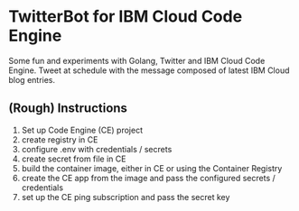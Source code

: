 # TwitterBot for IBM Cloud Code Engine
Some fun and experiments with Golang, Twitter and IBM Cloud Code Engine. Tweet at schedule with the message composed of latest IBM Cloud blog entries.


## (Rough) Instructions

1. Set up Code Engine (CE) project
2. create registry in CE
3. configure .env with credentials / secrets
4. create secret from file in CE
5. build the container image, either in CE or using the Container Registry
6. create the CE app from the image and pass the configured secrets / credentials
7. set up the CE ping subscription and pass the secret key
   
